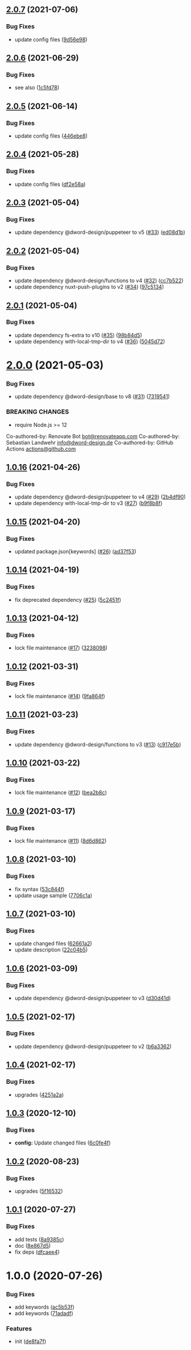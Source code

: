 ## [2.0.7](https://github.com/dword-design/nuxt-modernizr/compare/v2.0.6...v2.0.7) (2021-07-06)


### Bug Fixes

* update config files ([9d56e98](https://github.com/dword-design/nuxt-modernizr/commit/9d56e98b07b7d60b1b808165a509be854520e324))

## [2.0.6](https://github.com/dword-design/nuxt-modernizr/compare/v2.0.5...v2.0.6) (2021-06-29)


### Bug Fixes

* see also ([1c5fd78](https://github.com/dword-design/nuxt-modernizr/commit/1c5fd78b588b3e666b921af4c27c6f696cb23dd1))

## [2.0.5](https://github.com/dword-design/nuxt-modernizr/compare/v2.0.4...v2.0.5) (2021-06-14)


### Bug Fixes

* update config files ([446ebe8](https://github.com/dword-design/nuxt-modernizr/commit/446ebe8f972c26c575dd4121d5251cf322326e4a))

## [2.0.4](https://github.com/dword-design/nuxt-modernizr/compare/v2.0.3...v2.0.4) (2021-05-28)


### Bug Fixes

* update config files ([df2e58a](https://github.com/dword-design/nuxt-modernizr/commit/df2e58a47f157ef4bc745abb39530d6488e72178))

## [2.0.3](https://github.com/dword-design/nuxt-modernizr/compare/v2.0.2...v2.0.3) (2021-05-04)


### Bug Fixes

* update dependency @dword-design/puppeteer to v5 ([#33](https://github.com/dword-design/nuxt-modernizr/issues/33)) ([ed08d1b](https://github.com/dword-design/nuxt-modernizr/commit/ed08d1b0a91e99f540715ba9199f9bc778e39c45))

## [2.0.2](https://github.com/dword-design/nuxt-modernizr/compare/v2.0.1...v2.0.2) (2021-05-04)


### Bug Fixes

* update dependency @dword-design/functions to v4 ([#32](https://github.com/dword-design/nuxt-modernizr/issues/32)) ([cc7b522](https://github.com/dword-design/nuxt-modernizr/commit/cc7b5220ae14d01c9b971c016ed1b6958b54dfc3))
* update dependency nuxt-push-plugins to v2 ([#34](https://github.com/dword-design/nuxt-modernizr/issues/34)) ([97c5134](https://github.com/dword-design/nuxt-modernizr/commit/97c51348a71dbdedcede0906bcf98f4934362273))

## [2.0.1](https://github.com/dword-design/nuxt-modernizr/compare/v2.0.0...v2.0.1) (2021-05-04)


### Bug Fixes

* update dependency fs-extra to v10 ([#35](https://github.com/dword-design/nuxt-modernizr/issues/35)) ([98b84d5](https://github.com/dword-design/nuxt-modernizr/commit/98b84d54fb34a2ede2d355ce40490fdb2edbd532))
* update dependency with-local-tmp-dir to v4 ([#36](https://github.com/dword-design/nuxt-modernizr/issues/36)) ([5045d72](https://github.com/dword-design/nuxt-modernizr/commit/5045d72b9201344f4bb05e7628618344ed1bf74a))

# [2.0.0](https://github.com/dword-design/nuxt-modernizr/compare/v1.0.16...v2.0.0) (2021-05-03)


### Bug Fixes

* update dependency @dword-design/base to v8 ([#31](https://github.com/dword-design/nuxt-modernizr/issues/31)) ([7319541](https://github.com/dword-design/nuxt-modernizr/commit/7319541d0c1f5ee001b958724a259536ac98afe5))


### BREAKING CHANGES

* require Node.js >= 12

Co-authored-by: Renovate Bot <bot@renovateapp.com>
Co-authored-by: Sebastian Landwehr <info@dword-design.de>
Co-authored-by: GitHub Actions <actions@github.com>

## [1.0.16](https://github.com/dword-design/nuxt-modernizr/compare/v1.0.15...v1.0.16) (2021-04-26)


### Bug Fixes

* update dependency @dword-design/puppeteer to v4 ([#29](https://github.com/dword-design/nuxt-modernizr/issues/29)) ([2b4df90](https://github.com/dword-design/nuxt-modernizr/commit/2b4df9061926e34d22744c937b59245a5c4319a2))
* update dependency with-local-tmp-dir to v3 ([#27](https://github.com/dword-design/nuxt-modernizr/issues/27)) ([b9f8b8f](https://github.com/dword-design/nuxt-modernizr/commit/b9f8b8f9cb18a55606d231d728fbdc0af951f5d5))

## [1.0.15](https://github.com/dword-design/nuxt-modernizr/compare/v1.0.14...v1.0.15) (2021-04-20)


### Bug Fixes

* updated package.json[keywords] ([#26](https://github.com/dword-design/nuxt-modernizr/issues/26)) ([ad37f53](https://github.com/dword-design/nuxt-modernizr/commit/ad37f533f22ef75f7095ec88edaa99a6c8d57f5b))

## [1.0.14](https://github.com/dword-design/nuxt-modernizr/compare/v1.0.13...v1.0.14) (2021-04-19)


### Bug Fixes

* fix deprecated dependency ([#25](https://github.com/dword-design/nuxt-modernizr/issues/25)) ([5c2451f](https://github.com/dword-design/nuxt-modernizr/commit/5c2451f7d2acaff79f82ace6f4484d4e9fc82276))

## [1.0.13](https://github.com/dword-design/nuxt-modernizr/compare/v1.0.12...v1.0.13) (2021-04-12)


### Bug Fixes

* lock file maintenance ([#17](https://github.com/dword-design/nuxt-modernizr/issues/17)) ([3238098](https://github.com/dword-design/nuxt-modernizr/commit/323809862e2e243ca9c1196987a9fd442f1b0b88))

## [1.0.12](https://github.com/dword-design/nuxt-modernizr/compare/v1.0.11...v1.0.12) (2021-03-31)


### Bug Fixes

* lock file maintenance ([#14](https://github.com/dword-design/nuxt-modernizr/issues/14)) ([9fa864f](https://github.com/dword-design/nuxt-modernizr/commit/9fa864f13fe78881bec07a200f2241c998d64a3c))

## [1.0.11](https://github.com/dword-design/nuxt-modernizr/compare/v1.0.10...v1.0.11) (2021-03-23)


### Bug Fixes

* update dependency @dword-design/functions to v3 ([#13](https://github.com/dword-design/nuxt-modernizr/issues/13)) ([c917e5b](https://github.com/dword-design/nuxt-modernizr/commit/c917e5bde75b0922fff4718b13270de4984c894c))

## [1.0.10](https://github.com/dword-design/nuxt-modernizr/compare/v1.0.9...v1.0.10) (2021-03-22)


### Bug Fixes

* lock file maintenance ([#12](https://github.com/dword-design/nuxt-modernizr/issues/12)) ([bea2b8c](https://github.com/dword-design/nuxt-modernizr/commit/bea2b8c39bf51c6365001231045fdfd7cac6833d))

## [1.0.9](https://github.com/dword-design/nuxt-modernizr/compare/v1.0.8...v1.0.9) (2021-03-17)


### Bug Fixes

* lock file maintenance ([#11](https://github.com/dword-design/nuxt-modernizr/issues/11)) ([8d6d862](https://github.com/dword-design/nuxt-modernizr/commit/8d6d8622a024be9438d73b569cd72d83d09773e7))

## [1.0.8](https://github.com/dword-design/nuxt-modernizr/compare/v1.0.7...v1.0.8) (2021-03-10)


### Bug Fixes

* fix syntax ([53c844f](https://github.com/dword-design/nuxt-modernizr/commit/53c844f154b1efac5797fbb837717240933b7437))
* update usage sample ([7706c1a](https://github.com/dword-design/nuxt-modernizr/commit/7706c1a7869855638b80d427822c6e80086322b7))

## [1.0.7](https://github.com/dword-design/nuxt-modernizr/compare/v1.0.6...v1.0.7) (2021-03-10)


### Bug Fixes

* update changed files ([62661a2](https://github.com/dword-design/nuxt-modernizr/commit/62661a2d7c4c3d9c688a3eb47401af75e0695dfe))
* update description ([22c04b5](https://github.com/dword-design/nuxt-modernizr/commit/22c04b59644689e03af685b14614a1f545348d3c))

## [1.0.6](https://github.com/dword-design/nuxt-modernizr/compare/v1.0.5...v1.0.6) (2021-03-09)


### Bug Fixes

* update dependency @dword-design/puppeteer to v3 ([d30d41d](https://github.com/dword-design/nuxt-modernizr/commit/d30d41d410a6c542eaf154638532b9ce1b8262f1))

## [1.0.5](https://github.com/dword-design/nuxt-modernizr/compare/v1.0.4...v1.0.5) (2021-02-17)


### Bug Fixes

* update dependency @dword-design/puppeteer to v2 ([b6a3362](https://github.com/dword-design/nuxt-modernizr/commit/b6a33624e707817f097f27d4d43c888fef7d3aff))

## [1.0.4](https://github.com/dword-design/nuxt-modernizr/compare/v1.0.3...v1.0.4) (2021-02-17)


### Bug Fixes

* upgrades ([4251a2a](https://github.com/dword-design/nuxt-modernizr/commit/4251a2af682a09a6f442763271403b538f4a6b68))

## [1.0.3](https://github.com/dword-design/nuxt-modernizr/compare/v1.0.2...v1.0.3) (2020-12-10)


### Bug Fixes

* **config:** Update changed files ([6c0fe4f](https://github.com/dword-design/nuxt-modernizr/commit/6c0fe4fa0d6ad960d7043f87e50df271b12f3089))

## [1.0.2](https://github.com/dword-design/nuxt-modernizr/compare/v1.0.1...v1.0.2) (2020-08-23)


### Bug Fixes

* upgrades ([5f16532](https://github.com/dword-design/nuxt-modernizr/commit/5f1653282dfbaf5d0cbff62374cb90ece159762c))

## [1.0.1](https://github.com/dword-design/nuxt-modernizr/compare/v1.0.0...v1.0.1) (2020-07-27)


### Bug Fixes

* add tests ([8a9385c](https://github.com/dword-design/nuxt-modernizr/commit/8a9385c06f27bd302a12b02a8331955d1a37217c))
* doc ([8e867d5](https://github.com/dword-design/nuxt-modernizr/commit/8e867d5a33fd4af8c422643e3a53caaf32d38709))
* fix deps ([dfcaee4](https://github.com/dword-design/nuxt-modernizr/commit/dfcaee4673be602b9f5f010e71b316d314fc7de7))

# 1.0.0 (2020-07-26)


### Bug Fixes

* add keywords ([ac5b53f](https://github.com/dword-design/nuxt-modernizr/commit/ac5b53f584577f3eccc1dedf9f09aa70f8dc1113))
* add keywords ([71adadf](https://github.com/dword-design/nuxt-modernizr/commit/71adadf8b665eb8ff7a79627cf553dc36e646355))


### Features

* init ([de8fa7f](https://github.com/dword-design/nuxt-modernizr/commit/de8fa7fe935348a858c3720053226ca16fbc1548))
